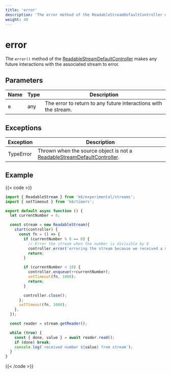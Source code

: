 ```yaml
---
title: 'error'
description: 'The error method of the ReadableStreamDefaultController makes any future interactions with the associated stream to error.'
weight: 40
---
```


# error

The `error()` method of the [ReadableStreamDefaultController](https://grafana.com/docs/k6/<K6_VERSION>/javascript-api/k6-experimental/streams/readablestreamdefaultcontroller) makes any future interactions with the associated stream to error.

## Parameters

| Name | Type | Description                                                     |
| ---- | ---- | --------------------------------------------------------------- |
| e    | any  | The error to return to any future interactions with the stream. |

## Exceptions

| Exception | Description                                                                                                                                                                                |
| --------- | ------------------------------------------------------------------------------------------------------------------------------------------------------------------------------------------ |
| TypeError | Thrown when the source object is not a [ReadableStreamDefaultController](https://grafana.com/docs/k6/<K6_VERSION>/javascript-api/k6-experimental/streams/readablestreamdefaultcontroller). |

## Example

{{< code >}}

```javascript
import { ReadableStream } from 'k6/experimental/streams';
import { setTimeout } from 'k6/timers';

export default async function () {
  let currentNumber = 0;

  const stream = new ReadableStream({
    start(controller) {
      const fn = () => {
        if (currentNumber % 8 == 0) {
          // Error the stream when the number is divisible by 8
          controller.error('erroring the stream because we received a multiple of 8');
          return;
        }

        if (currentNumber < 10) {
          controller.enqueue(++currentNumber);
          setTimeout(fn, 1000);
          return;
        }

        controller.close();
      };
      setTimeout(fn, 1000);
    },
  });

  const reader = stream.getReader();

  while (true) {
    const { done, value } = await reader.read();
    if (done) break;
    console.log(`received number ${value} from stream`);
  }
}
```

{{< /code >}}
